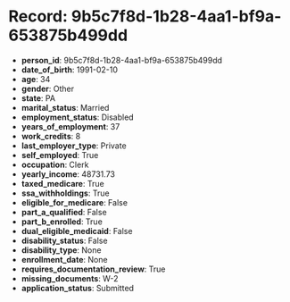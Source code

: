 # Record: 9b5c7f8d-1b28-4aa1-bf9a-653875b499dd

- **person_id**: 9b5c7f8d-1b28-4aa1-bf9a-653875b499dd
- **date_of_birth**: 1991-02-10
- **age**: 34
- **gender**: Other
- **state**: PA
- **marital_status**: Married
- **employment_status**: Disabled
- **years_of_employment**: 37
- **work_credits**: 8
- **last_employer_type**: Private
- **self_employed**: True
- **occupation**: Clerk
- **yearly_income**: 48731.73
- **taxed_medicare**: True
- **ssa_withholdings**: True
- **eligible_for_medicare**: False
- **part_a_qualified**: False
- **part_b_enrolled**: True
- **dual_eligible_medicaid**: False
- **disability_status**: False
- **disability_type**: None
- **enrollment_date**: None
- **requires_documentation_review**: True
- **missing_documents**: W-2
- **application_status**: Submitted